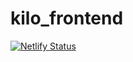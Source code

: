 # kilo_frontend

[![Netlify Status](https://api.netlify.com/api/v1/badges/5878e852-6a79-4633-91bb-fef2a1d9c326/deploy-status)](https://app.netlify.com/sites/kilo-games/deploys)

